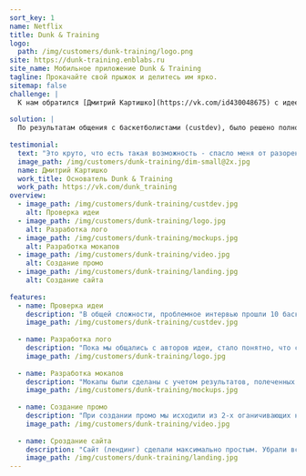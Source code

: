 ```yaml
---
sort_key: 1
name: Netflix
title: Dunk & Training
logo:
  path: /img/customers/dunk-training/logo.png
site: https://dunk-training.enblabs.ru
site_name: Мобильное приложение Dunk & Training
tagline: Прокачайте свой прыжок и делитесь им ярко.
sitemap: false
challenge: |
  К нам обратился [Дмитрий Картишко](https://vk.com/id430048675) с идеей мобильного приложения для iOS, "чтобы можно было в него выкладывать видео по категориям при помощи ссылки с YouTube". По его мнению, такое приложение позволило бы увеличить трафик на его [канал в Youtube](https://www.youtube.com/channel/UCHMTlpTaZZXF6tKJFS13p). 
 
solution: |
  По результатам общения с баскетболистами (custdev), было решено полностью изменить предлагаемые автором ценности, в частности: 1) видео-уроки хорошего качества, 2) персональный план тренировок, 3) ближайщие доступные площадки.
  
testimonial:
  text: "Это круто, что есть такая возможность - спасло меня от разорения. Не знаю даже, что бы я делал, если бы отдал 100к на разработку и все в некуда! Ребятам, спасибо за сервис!!!"
  image_path: /img/customers/dunk-training/dim-small@2x.jpg
  name: Дмитрий Картишко
  work_title: Основатель Dunk & Training
  work_path: https://vk.com/dunk_training
overview:
  - image_path: /img/customers/dunk-training/custdev.jpg
    alt: Проверка идеи
  - image_path: /img/customers/dunk-training/logo.jpg
    alt: Разработка лого
  - image_path: /img/customers/dunk-training/mockups.jpg
    alt: Разработка мокапов
  - image_path: /img/customers/dunk-training/video.jpg
    alt: Создание промо
  - image_path: /img/customers/dunk-training/landing.jpg
    alt: Создание сайта
    
features:
  - name: Проверка идеи
    description: "В общей сложности, проблемное интервью прошли 10 баскетболистов обоего пола (средний возраст - 23). В ходе интервью задавались вопросы закрытого типа (Как они учились прыжкам? Какие проблемы были? Как они это решали?). 9 из 10 отметили, что у них были проблемы с поиском тренировочных упражнений, что существующие решения (Youtube, веб-сайты и тд) как мусорный ящик для всех."
    image_path: /img/customers/dunk-training/custdev.jpg
    
  - name: Разработка лого
    description: "Пока мы общались с авторов идеи, стало понятно, что существующий логотип никуда не годится. Предложили достаточно простой лого с элементами баскетбола (ораннжевы мяч) и прыжка (разгоняющие линии)."
    image_path: /img/customers/dunk-training/logo.jpg
    
  - name: Разработка мокапов
    description: "Мокапы были сделаны с учетом результатов, полеченных в ходе интервьюирования спортсменов.  По ним довольно понятно, что приложение содержит не только подробный план тренировок, но и карту, на которой отмечены места для тренировок. "
    image_path: /img/customers/dunk-training/mockups.jpg
    
  - name: Создание промо
    description: "При создании промо мы исходили из 2-х оганичивающих нас факторов. Во-первыых, это особеность нашей целевой аудитории (известно, что спортсмены не любыт явную продажу). Во-вторых, мы хотели заинтриговать потенциальных пользователей."
    image_path: /img/customers/dunk-training/video.jpg
    
  - name: Сроздание сайта
    description: "Сайт (лендинг) сделали максимально простым. Убрали все лишние (отвлекающие) элементы. Оставили только видео и CTA-кнопки."
    image_path: /img/customers/dunk-training/landing.jpg
---
```

